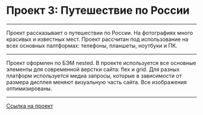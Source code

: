 # Проект 3: Путешествие по России

---
Проект рассказывает о путешествии по России. На фотографиях много красивых и известных мест. Проект рассчитан под использование на всех основных палтформах: телефоны, планшеты, ноутбуки и ПК. 

---

Проект оформлен по БЭМ nested. В проекте используется все основные элементы для современной верстки сайта: flex и grid. Для разных платформ используется медиа запросы, которые в зависимости от размера дисплея меняют визуальную часть сайта. Все изображения оптимизированы. 

---

[Ссылка на проект](https://alekseyvor.github.io/russian-travel/)
